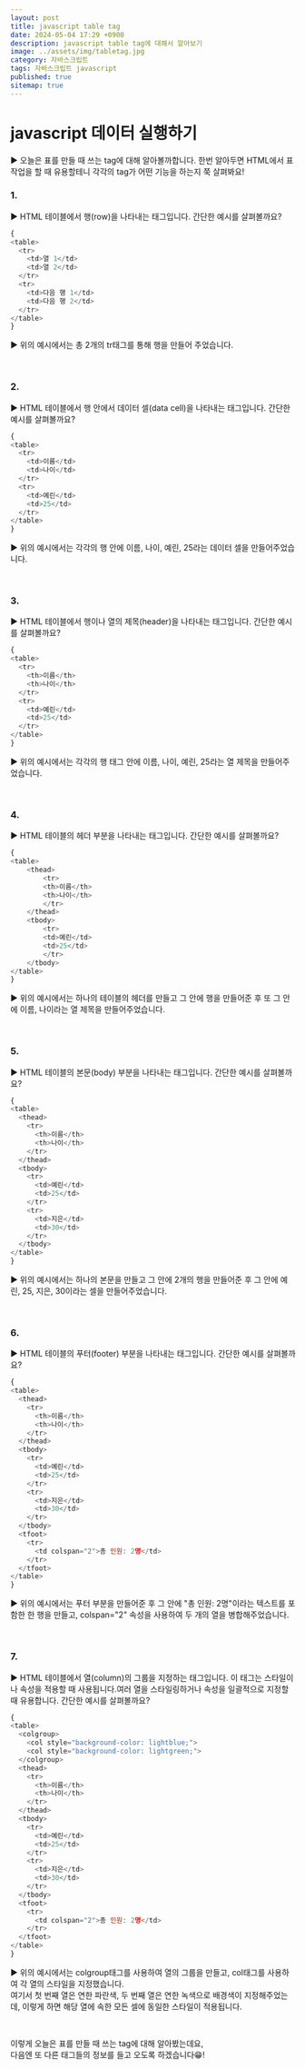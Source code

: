 ```yaml
---
layout: post
title: javascript table tag
date: 2024-05-04 17:29 +0900
description: javascript table tag에 대해서 알아보기
image: ../assets/img/tabletag.jpg
category: 자바스크립트
tags: 자바스크립트 javascript
published: true
sitemap: true
---
```


# javascript 데이터 실행하기

▶ 오늘은 표를 만들 때 쓰는 tag에 대해 알아볼까합니다. 한번 알아두면 HTML에서 표 작업을 할 때 유용할테니 각각의 tag가 어떤 기능을 하는지 쭉 살펴봐요!
<br>

###  1. <tr></tr>

▶ HTML 테이블에서 행(row)을 나타내는 태그입니다. 간단한 예시를 살펴볼까요?
<br>

````javascript
{
<table>
  <tr>
    <td>열 1</td>
    <td>열 2</td>
  </tr>
  <tr>
    <td>다음 행 1</td>
    <td>다음 행 2</td>
  </tr>
</table>
}
````

▶ 위의 예시에서는 총 2개의 tr태그를 통해 행을 만들어 주었습니다.

<br>

###  2. <td></td>

▶ HTML 테이블에서 행 안에서 데이터 셀(data cell)을 나타내는 태그입니다. 간단한 예시를 살펴볼까요?
<br>

````javascript
{
<table>
  <tr>
    <td>이름</td>
    <td>나이</td>
  </tr>
  <tr>
    <td>예린</td>
    <td>25</td>
  </tr>
</table>
}
````

▶ 위의 예시에서는 각각의 행 안에 이름, 나이, 예린, 25라는 데이터 셀을 만들어주었습니다.

<br>

###  3. <th></th>

▶  HTML 테이블에서 행이나 열의 제목(header)을 나타내는 태그입니다. 간단한 예시를 살펴볼까요?
<br>

````javascript
{
<table>
  <tr>
    <th>이름</th>
    <th>나이</th>
  </tr>
  <tr>
    <td>예린</td>
    <td>25</td>
  </tr>
</table>
}
````

▶ 위의 예시에서는 각각의 행 태그 안에 이름, 나이, 예린, 25라는 열 제목을 만들어주었습니다.

<br>

###  4. <thead></thead>

▶ HTML 테이블의 헤더 부분을 나타내는 태그입니다. 간단한 예시를 살펴볼까요?
<br>

````javascript
{
<table>
    <thead>
        <tr>
        <th>이름</th>
        <th>나이</th>
        </tr>
    </thead>
    <tbody>
        <tr>
        <td>예린</td>
        <td>25</td>
        </tr>
    </tbody>
</table>
}
````

▶ 위의 예시에서는 하나의 테이블의 헤더를 만들고 그 안에 행을 만들어준 후 또 그 안에 이름, 나이라는 열 제목을 만들어주었습니다.

<br>

###  5. <tbody></tbody>

▶ HTML 테이블의 본문(body) 부분을 나타내는 태그입니다. 간단한 예시를 살펴볼까요?
<br>

````javascript
{
<table>
  <thead>
    <tr>
      <th>이름</th>
      <th>나이</th>
    </tr>
  </thead>
  <tbody>
    <tr>
      <td>예린</td>
      <td>25</td>
    </tr>
    <tr>
      <td>지은</td>
      <td>30</td>
    </tr>
  </tbody>
</table>
}
````

▶ 위의 예시에서는 하나의 본문을 만들고 그 안에 2개의 행을 만들어준 후 그 안에 예린, 25, 지은, 30이라는 셀을 만들어주었습니다.

<br>

###  6. <tfoot></tfoot>

▶  HTML 테이블의 푸터(footer) 부분을 나타내는 태그입니다. 간단한 예시를 살펴볼까요?
<br>

````javascript
{
<table>
  <thead>
    <tr>
      <th>이름</th>
      <th>나이</th>
    </tr>
  </thead>
  <tbody>
    <tr>
      <td>예린</td>
      <td>25</td>
    </tr>
    <tr>
      <td>지은</td>
      <td>30</td>
    </tr>
  </tbody>
  <tfoot>
    <tr>
      <td colspan="2">총 인원: 2명</td>
    </tr>
  </tfoot>
</table>
}
````

▶ 위의 예시에서는 푸터 부분을 만들어준 후 그 안에 "총 인원: 2명"이라는 텍스트를 포함한 한 행을 만들고, colspan="2" 속성을 사용하여 두 개의 열을 병합해주었습니다.

<br>

###  7. <colgroup></colgroup>

▶ HTML 테이블에서 열(column)의 그룹을 지정하는 태그입니다. 이 태그는 스타일이나 속성을 적용할 때 사용됩니다.여러 열을 스타일링하거나 속성을 일괄적으로 지정할 때 유용합니다. 간단한 예시를 살펴볼까요?
<br>

````javascript
{
<table>
  <colgroup>
    <col style="background-color: lightblue;">
    <col style="background-color: lightgreen;">
  </colgroup>
  <thead>
    <tr>
      <th>이름</th>
      <th>나이</th>
    </tr>
  </thead>
  <tbody>
    <tr>
      <td>예린</td>
      <td>25</td>
    </tr>
    <tr>
      <td>지은</td>
      <td>30</td>
    </tr>
  </tbody>
  <tfoot>
    <tr>
      <td colspan="2">총 인원: 2명</td>
    </tr>
  </tfoot>
</table>
}
````

▶ 위의 예시에서는 colgroup태그를 사용하여 열의 그룹을 만들고, col태그를 사용하여 각 열의 스타일을 지정했습니다.<br>
여기서 첫 번째 열은 연한 파란색, 두 번째 열은 연한 녹색으로 배경색이 지정해주었는데, 이렇게 하면 해당 열에 속한 모든 셀에 동일한 스타일이 적용됩니다.

<br>

이렇게 오늘은 표를 만들 때 쓰는 tag에 대해 알아봤는데요,<br>
다음엔 또 다른 태그들의 정보를 들고 오도록 하겠습니다😁!